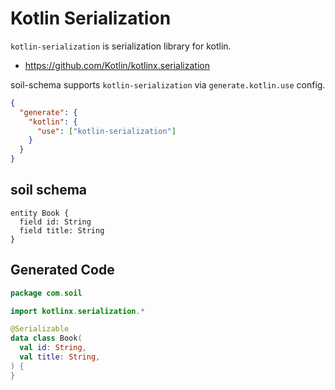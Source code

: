 # Kotlin Serialization

`kotlin-serialization` is serialization library for kotlin.

- https://github.com/Kotlin/kotlinx.serialization

soil-schema supports `kotlin-serialization` via `generate.kotlin.use` config.

```json config
{
  "generate": {
    "kotlin": {
      "use": ["kotlin-serialization"]
    }
  }
}
```

## soil schema

```soil schema
entity Book {
  field id: String
  field title: String
}
```

## Generated Code

```kotlin generated
package com.soil

import kotlinx.serialization.*

@Serializable
data class Book(
  val id: String,
  val title: String,
) {
}
```
